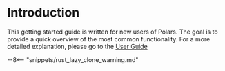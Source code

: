 # Introduction

This getting started guide is written for new users of Polars. The goal is to provide a quick overview of the most common functionality. For a more detailed explanation, please go to the [User Guide](../user-guide/index.md) 

--8<-- "snippets/rust_lazy_clone_warning.md"
